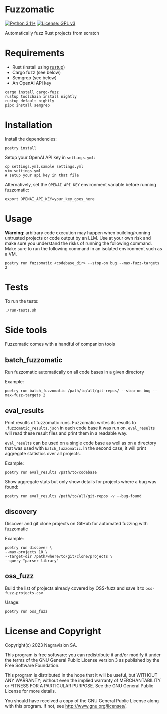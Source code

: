 # Fuzzomatic

[![Python 3.11+](https://img.shields.io/badge/python-3.11+-green.svg)](https://docs.python.org/3.11/whatsnew/) [![License: GPL v3](https://img.shields.io/badge/license-GPL%20v3-blue.svg)](http://www.gnu.org/licenses/gpl-3.0)


Automatically fuzz Rust projects from scratch

# Requirements

* Rust (install using [rustup](https://rustup.rs/))
* Cargo fuzz (see below)
* Semgrep (see below)
* An OpenAI API key

```
cargo install cargo-fuzz
rustup toolchain install nightly
rustup default nightly
pipx install semgrep
```

# Installation

Install the dependencies:

```
poetry install
```

Setup your OpenAI API key in `settings.yml`:

```
cp settings.yml.sample settings.yml
vim settings.yml
# setup your api key in that file
```

Alternatively, set the `OPENAI_API_KEY` environment variable before running fuzzomatic:

```
export OPENAI_API_KEY=your_key_goes_here
```

# Usage

**Warning**: arbitrary code execution may happen when building/running untrusted projects or code output by an LLM.
Use at your own risk and make sure you understand the risks of running the following command.
Make sure to run the following command in an isolated environment such as a VM.


```
poetry run fuzzomatic <codebase_dir> --stop-on bug --max-fuzz-targets 2
```

# Tests

To run the tests:

```
./run-tests.sh
```

# Side tools

Fuzzomatic comes with a handful of companion tools

## batch_fuzzomatic

Run fuzzomatic automatically on all code bases in a given directory

Example:

```
poetry run batch_fuzzomatic /path/to/all/git-repos/ --stop-on bug --max-fuzz-targets 2
```

## eval_results

Print results of fuzzomatic runs. Fuzzomatic writes its results to `.fuzzomatic_results.json`
in each code base it was run on. `eval_results` will read these result files and print them
in a readable way.

`eval_results` can be used on a single code base
as well as on a directory that was used with `batch_fuzzomatic`. In the second case,
it will print aggregate statistics over all projects.

Example:

```
poetry run eval_results /path/to/codebase
```

Show aggregate stats but only show details for projects where a bug was found:

```
poetry run eval_results /path/to/all/git-repos -v --bug-found
```

## discovery

Discover and git clone projects on GitHub for automated fuzzing with fuzzomatic

Example:

```
poetry run discover \
--max-projects 10 \
--target-dir /path/where/to/git/clone/projects \
--query "parser library"
```

## oss_fuzz

Build the list of projects already covered by OSS-fuzz and save it to `oss-fuzz-projects.csv`

Usage:

```
poetry run oss_fuzz
```

# License and Copyright

Copyright(c) 2023 Nagravision SA.

This program is free software: you can redistribute it and/or modify it under the terms of the GNU General Public License version 3 as published by the Free Software Foundation.

This program is distributed in the hope that it will be useful, but WITHOUT ANY WARRANTY; without even the implied warranty of MERCHANTABILITY or FITNESS FOR A PARTICULAR PURPOSE. See the GNU General Public License for more details.

You should have received a copy of the GNU General Public License along with this program. If not, see http://www.gnu.org/licenses/.